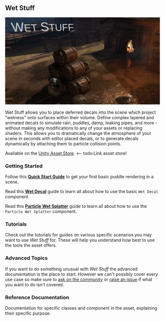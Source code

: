 ## Wet Stuff

![Wet Surfaces](./images/DemoReelThumbnail.png)

Wet Stuff allows you to place deferred decals into the scene which project "wetness" onto surfaces within their volume. Define complex layered and animated decals to simulate rain, puddles, damp, leaking pipes, and more - without making any modifications to any of your assets or replacing shaders. This allows you to dramatically change the atmosphere of your scene in seconds with editor placed decals, or to generate decals dynamically by attaching them to particle collision points.

Available on the [Unity Asset Store](). <-- todo:Link asset store!


### Getting Started

Follow this [**Quick Start Guide**](/GettingStarted/QuickStart) to get your first basic puddle rendering in a scene.

Read this [**Wet Decal**](/GettingStarted/WetDecal) guide to learn all about how to use the basic `Wet Decal` component.

Read this [**Particle Wet Splatter**](/GettingStarted/WetParticleSplatter) guide to learn all about how to use the `Particle Wet Splatter` component.

### Tutorials

Check out the tutorials for guides on various specific scenarios you may want to use _Wet Stuff_ for. These will help you understand how best to use the tools the asset offers.

### Advanced Topics

If you want to do something unusual with _Wet Stuff_ the advanced documentation is the place to start. However we can't possibly cover every use case so make sure to [ask on the community](https://www.reddit.com/r/WetStuff/) or [raise an issue](https://github.com/Placeholder-Software/WetSurfaceDecals) if what you want to do isn't covered.

### Reference Documentation

Documentation for specific classes and component in the asset, explaining their specific purpose.